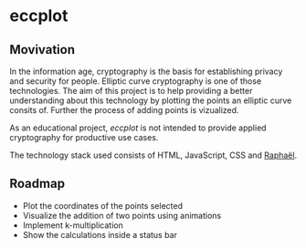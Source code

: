 eccplot
=======

Movivation
----------

In the information age, cryptography is the basis for establishing privacy and security for people. Elliptic curve cryptography is one of those technologies. The aim of this project is to help providing a better understanding about this technology by plotting the points an elliptic curve consits of. Further the process of adding points is vizualized.

As an educational project, *eccplot* is not intended to provide applied cryptography for productive use cases.

The technology stack used consists of HTML, JavaScript, CSS and [Raphaël](http://raphaeljs.com/).

Roadmap
-------

* Plot the coordinates of the points selected
* Visualize the addition of two points using animations
* Implement k-multiplication
* Show the calculations inside a status bar
